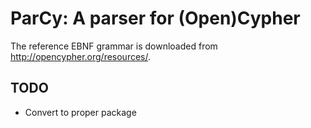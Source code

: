 # ParCy: A parser for (Open)Cypher

The reference EBNF grammar is downloaded from http://opencypher.org/resources/.

## TODO

- Convert to proper package

